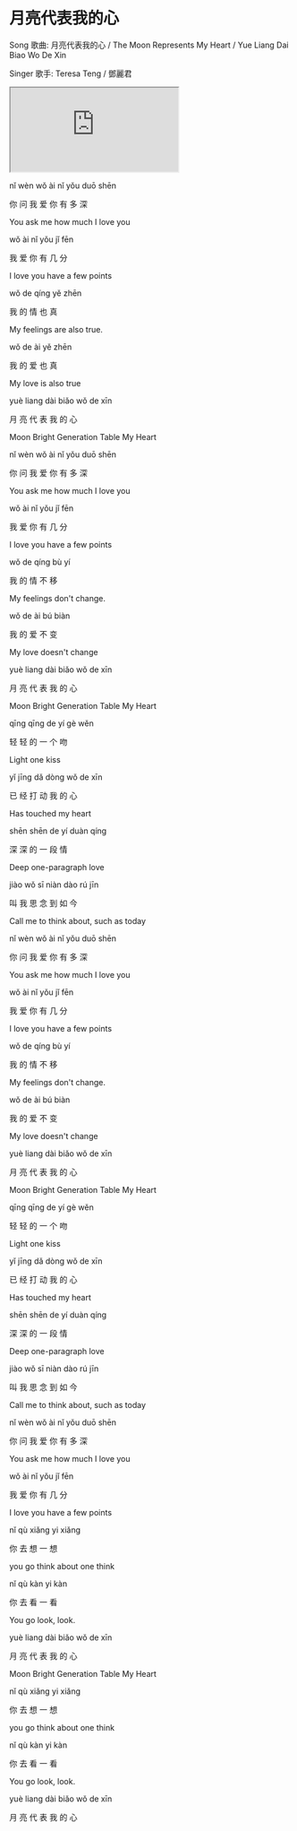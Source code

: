 # 月亮代表我的心

Song 歌曲: 月亮代表我的心 / The Moon Represents My Heart / Yue Liang Dai Biao Wo De Xin

Singer 歌手: Teresa Teng / 鄧麗君

<div class="video-container">
  <iframe
  src="https://www.youtube.com/embed/IiFm7AWP9n4"
  allowfullscreen="allowfullscreen">
  </iframe>
</div>


nǐ wèn wǒ ài nǐ yǒu duō shēn

你 问  我 爱 你 有  多  深

You ask me how much I love you

wǒ ài nǐ yǒu jǐ fēn

我 爱 你 有  几 分

I love you have a few points

wǒ de qíng yě zhēn

我 的 情   也 真

My feelings are also true.

wǒ de ài yě zhēn

我 的 爱 也 真

My love is also true

yuè liang dài biǎo wǒ de xīn

月  亮    代  表   我 的 心

Moon Bright Generation Table My Heart

nǐ wèn wǒ ài nǐ yǒu duō shēn

你 问  我 爱 你 有  多  深

You ask me how much I love you

wǒ ài nǐ yǒu jǐ fēn

我 爱 你 有  几 分

I love you have a few points

wǒ de qíng bù yí

我 的 情   不 移

My feelings don't change.

wǒ de ài bú biàn

我 的 爱 不 变

My love doesn't change

yuè liang dài biǎo wǒ de xīn

月  亮    代  表   我 的 心

Moon Bright Generation Table My Heart

qīng qīng de yí gè wěn

轻   轻   的 一 个 吻

Light one kiss

yǐ jīng dǎ dòng wǒ de xīn

已 经   打 动   我 的 心

Has touched my heart

shēn shēn de yí duàn qíng

深   深   的 一 段   情

Deep one-paragraph love

jiào wǒ sī niàn dào rú jīn

叫   我 思 念   到  如 今

Call me to think about, such as today

nǐ wèn wǒ ài nǐ yǒu duō shēn

你 问  我 爱 你 有  多  深

You ask me how much I love you

wǒ ài nǐ yǒu jǐ fēn

我 爱 你 有  几 分

I love you have a few points

wǒ de qíng bù yí

我 的 情   不 移

My feelings don't change.

wǒ de ài bú biàn

我 的 爱 不 变

My love doesn't change

yuè liang dài biǎo wǒ de xīn

月  亮    代  表   我 的 心

Moon Bright Generation Table My Heart

qīng qīng de yí gè wěn

轻   轻   的 一 个 吻

Light one kiss

yǐ jīng dǎ dòng wǒ de xīn

已 经   打 动   我 的 心

Has touched my heart

shēn shēn de yí duàn qíng

深   深   的 一 段   情

Deep one-paragraph love

jiào wǒ sī niàn dào rú jīn

叫   我 思 念   到  如 今

Call me to think about, such as today

nǐ wèn wǒ ài nǐ yǒu duō shēn

你 问  我 爱 你 有  多  深

You ask me how much I love you

wǒ ài nǐ yǒu jǐ fēn

我 爱 你 有  几 分

I love you have a few points

nǐ qù xiǎng yi xiǎng

你 去 想    一 想

you go think about one think

nǐ qù kàn yi kàn

你 去 看  一 看

You go look, look.

yuè liang dài biǎo wǒ de xīn

月  亮    代  表   我 的 心

Moon Bright Generation Table My Heart

nǐ qù xiǎng yi xiǎng

你 去 想    一 想

you go think about one think

nǐ qù kàn yi kàn

你 去 看  一 看

You go look, look.

yuè liang dài biǎo wǒ de xīn

月  亮    代  表   我 的 心

